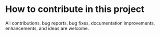 # How to contribute in this project
All contributions, bug reports, bug fixes, documentation improvements, enhancements, and ideas are welcome.
